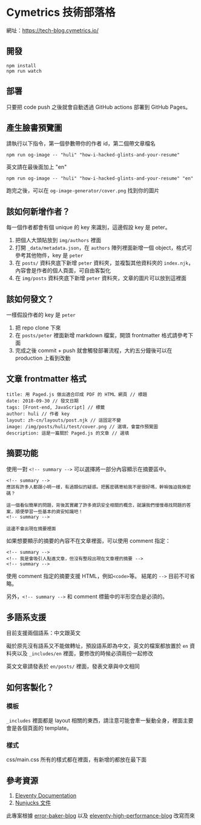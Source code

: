 # Cymetrics 技術部落格

網址：https://tech-blog.cymetrics.io/

## 開發

```
npm install
npm run watch
``` 

## 部署

只要把 code push 之後就會自動透過 GitHub actions 部署到 GitHub Pages。

## 產生臉書預覽圖

請執行以下指令，第一個參數帶你的作者 id，第二個帶文章檔名

```
npm run og-image -- "huli" "how-i-hacked-glints-and-your-resume"
```

英文請在最後面加上 "en"
```
npm run og-image -- "huli" "how-i-hacked-glints-and-your-resume" "en"
```

跑完之後，可以在 `og-image-generator/cover.png` 找到你的圖片

## 該如何新增作者？

每一個作者都會有個 unique 的 key 來識別，這邊假設 key 是 peter。

1. 把個人大頭貼放到 `img/authors` 裡面
2. 打開 `_data/metadata.json`，在 `authors` 陣列裡面新增一個 object，格式可參考其他物件，key 是 `peter`
3. 在 `posts/` 資料夾底下新增 `peter` 資料夾，並複製其他資料夾的 `index.njk`，內容會是作者的個人頁面，可自由客製化
4. 在 `img/posts` 資料夾底下新增 `peter` 資料夾，文章的圖片可以放到這裡面

## 該如何發文？

一樣假設作者的 key 是 `peter`

1. 把 repo clone 下來
2. 在 `posts/peter` 裡面新增 markdown 檔案，開頭 frontmatter 格式請參考下面
3. 完成之後 commit + push 就會觸發部署流程，大約五分鐘後可以在 production 上看到改動

## 文章 frontmatter 格式

```
title: 用 Paged.js 做出適合印成 PDF 的 HTML 網頁 // 標題
date: 2018-09-30 // 發文日期
tags: [Front-end, JavaScript] // 標籤
author: huli // 作者 key
layout: zh-cn/layouts/post.njk // 這固定不變
image: /img/posts/huli/test/cover.png // 選填，會當作預覽圖
description: 這是一篇關於 Paged.js 的文章 // 選填
```

## 摘要功能
使用一對 `<!-- summary -->` 可以選擇將一部分內容顯示在摘要區中。

```
<!-- summary -->
應該有許多人都跟小明一樣，有過類似的疑惑。把舊密碼寄給我不是很好嗎，幹嘛強迫我換密碼？

這一個看似簡單的問題，背後其實藏了許多資訊安全相關的概念，就讓我們慢慢尋找問題的答案，順便學習一些基本的資安知識吧！
<!-- summary -->

這邊不會出現在摘要裡面
```

如果想要顯示的摘要的內容不在文章裡面，可以使用 comment 指定：

```
<!-- summary -->
<!-- 我是會吸引人點進文章，但沒有整段出現在文章裡的摘要 -->
<!-- summary -->
```

使用 comment 指定的摘要支援 HTML，例如`<code>`等。 結尾的 `-->` 目前不可省略。

另外，`<!-- summary -->` 和 comment 標籤中的半形空白是必須的。

## 多語系支援

目前支援兩個語系：中文跟英文

礙於原先沒有語系又不能做轉址，預設語系即為中文，英文的檔案都放置於 `en` 資料夾以及 `_includes/en` 裡面，要修改的時候必須兩份一起修改

英文文章請發表於 `en/posts/` 裡面，發表文章與中文相同


## 如何客製化？

### 模板

`_includes` 裡面都是 layout 相關的東西，請注意可能會牽一髮動全身，裡面主要會是各個頁面的 template。

### 樣式

css/main.css 所有的樣式都在裡面，有新增的都放在最下面

## 參考資源

1. [Eleventy Documentation](https://www.11ty.dev/docs/collections/)
2. [Nunjucks 文件](https://mozilla.github.io/nunjucks/templating.html)

此專案根據 [error-baker-blog](https://github.com/Lidemy/error-baker-blog) 以及 [eleventy-high-performance-blog](https://github.com/google/eleventy-high-performance-blog) 改寫而來

